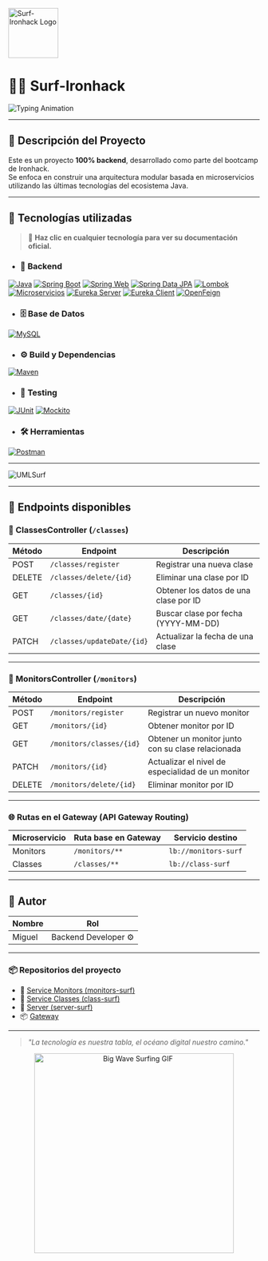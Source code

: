 <p align="left">
  <img src="https://github.com/user-attachments/assets/b32d77b1-c3e5-4989-85eb-78923226cadc" alt="Surf-Ironhack Logo" width="100" />
</p>

<h1 align="left">
  🏄‍♂️ Surf-Ironhack
</h1>

<p align="left">
  <img src="https://readme-typing-svg.herokuapp.com?font=Fira+Code&size=20&duration=4000&pause=1000&color=00BFFF&width=700&height=80&lines=Bienvenido+a+un+proyecto+de+surf+desarrollado+en+Ironhack.;%C2%A1Prep%C3%A1rate+para+cabalgar+las+olas+del+c%C3%B3digo!" alt="Typing Animation" />
</p>

---

## 🚀 Descripción del Proyecto

Este es un proyecto **100% backend**, desarrollado como parte del bootcamp de Ironhack.  
Se enfoca en construir una arquitectura modular basada en microservicios utilizando las últimas tecnologías del ecosistema Java.

---

## 🧰 Tecnologías utilizadas

> 🔎 **Haz clic en cualquier tecnología para ver su documentación oficial.**

+ ### 🔧 Backend
[![Java](https://img.shields.io/badge/Java%2021-ED8B00?style=for-the-badge&logo=openjdk&logoColor=white)](https://docs.oracle.com/en/java/javase/21/)
[![Spring Boot](https://img.shields.io/badge/Spring%20Boot-6DB33F?style=for-the-badge&logo=springboot&logoColor=white)](https://spring.io/guides/gs/spring-boot/)
[![Spring Web](https://img.shields.io/badge/Spring%20Web-6DB33F?style=for-the-badge&logo=spring&logoColor=white)](https://docs.spring.io/spring-framework/docs/current/reference/html/web.html)
[![Spring Data JPA](https://img.shields.io/badge/Spring%20Data%20JPA-6DB33F?style=for-the-badge&logo=spring&logoColor=white)](https://spring.io/projects/spring-data-jpa)
[![Lombok](https://img.shields.io/badge/Lombok-CA0C19?style=for-the-badge&logo=lombok&logoColor=white)](https://projectlombok.org/features)
[![Microservicios](https://img.shields.io/badge/Microservices-000000?style=for-the-badge&logo=microgenetics&logoColor=white)](https://microservices.io/)
[![Eureka Server](https://img.shields.io/badge/Eureka%20Server-00A8E8?style=for-the-badge&logo=spring&logoColor=white)](https://cloud.spring.io/spring-cloud-netflix/multi/multi_spring-cloud-eureka-server.html)
[![Eureka Client](https://img.shields.io/badge/Eureka%20Client-007ACC?style=for-the-badge&logo=spring&logoColor=white)](https://cloud.spring.io/spring-cloud-netflix/multi/multi_spring-cloud-eureka-client.html)
[![OpenFeign](https://img.shields.io/badge/OpenFeign-4B3263?style=for-the-badge&logo=spring&logoColor=white)](https://docs.spring.io/spring-cloud-openfeign/docs/current/reference/html/)

+ ### 🗄️ Base de Datos
[![MySQL](https://img.shields.io/badge/MySQL-4479A1?style=for-the-badge&logo=mysql&logoColor=white)](https://dev.mysql.com/doc/)

+ ### ⚙️ Build y Dependencias
[![Maven](https://img.shields.io/badge/Maven-C71A36?style=for-the-badge&logo=apachemaven&logoColor=white)](https://maven.apache.org/guides/getting-started/index.html)

+ ### 🧪 Testing
[![JUnit](https://img.shields.io/badge/JUnit-25A162?style=for-the-badge&logo=junit5&logoColor=white)](https://junit.org/junit5/docs/current/user-guide/)
[![Mockito](https://img.shields.io/badge/Mockito-00C7B7?style=for-the-badge)](https://site.mockito.org/)

+ ### 🛠 Herramientas
[![Postman](https://img.shields.io/badge/Postman-FF6C37?style=for-the-badge&logo=postman&logoColor=white)](https://learning.postman.com/)

---
![UMLSurf](https://github.com/user-attachments/assets/fcd1cacb-ad76-44c9-8d93-eba51429ad7d)

---

## 🧭 Endpoints disponibles

### 📘 ClassesController (`/classes`)

| Método | Endpoint                          | Descripción                              |
|--------|-----------------------------------|------------------------------------------|
| POST   | `/classes/register`               | Registrar una nueva clase                |
| DELETE | `/classes/delete/{id}`            | Eliminar una clase por ID                |
| GET    | `/classes/{id}`                   | Obtener los datos de una clase por ID    |
| GET    | `/classes/date/{date}`            | Buscar clase por fecha (YYYY-MM-DD)      |
| PATCH  | `/classes/updateDate/{id}`        | Actualizar la fecha de una clase         |

---

### 📙 MonitorsController (`/monitors`)

| Método | Endpoint                          | Descripción                                              |
|--------|-----------------------------------|----------------------------------------------------------|
| POST   | `/monitors/register`              | Registrar un nuevo monitor                               |
| GET    | `/monitors/{id}`                  | Obtener monitor por ID                                   |
| GET    | `/monitors/classes/{id}`          | Obtener un monitor junto con su clase relacionada        |
| PATCH  | `/monitors/{id}`                  | Actualizar el nivel de especialidad de un monitor        |
| DELETE | `/monitors/delete/{id}`           | Eliminar monitor por ID                                  |

---

### 🌐 Rutas en el Gateway (API Gateway Routing)

| Microservicio | Ruta base en Gateway | Servicio destino         |
|---------------|----------------------|--------------------------|
| Monitors      | `/monitors/**`       | `lb://monitors-surf`     |
| Classes       | `/classes/**`        | `lb://class-surf`        |

--- 

## 👤 Autor

| Nombre   | Rol              |
|----------|------------------|
| Miguel   | Backend Developer ⚙️ |

---


### 📦 Repositorios del proyecto

- 🧠 [Service Monitors (monitors-surf)](https://github.com/Surf-Ironhack/Monitors)
- 🌊 [Service Classes (class-surf)](https://github.com/Surf-Ironhack/ClassSurf)
- 🪪 [Server (server-surf)](https://github.com/Surf-Ironhack/ServerSurf)
- 📦 [Gateway](https://github.com/Surf-Ironhack/GatewaySurf)

---

> _"La tecnología es nuestra tabla, el océano digital nuestro camino."_

<p align="center">
  <img src="https://media.giphy.com/media/3o7TKtnuHOHHUjR38Y/giphy.gif" alt="Big Wave Surfing GIF" width="400" />
</p>


